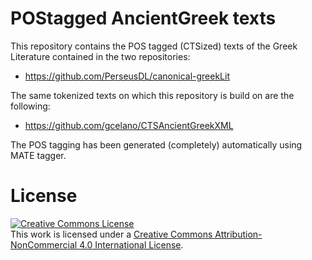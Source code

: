 # POStagged AncientGreek texts

This repository contains the POS tagged (CTSized) texts of the Greek Literature contained in the two repositories:

* https://github.com/PerseusDL/canonical-greekLit

The same tokenized texts on which this repository is build on are the following:

* https://github.com/gcelano/CTSAncientGreekXML

The POS tagging has been generated (completely) automatically using MATE tagger. 

# License
<a rel="license" href="http://creativecommons.org/licenses/by-nc/4.0/"><img alt="Creative Commons License" style="border-width:0" src="https://i.creativecommons.org/l/by-nc/4.0/88x31.png" /></a><br />This work is licensed under a <a rel="license" href="http://creativecommons.org/licenses/by-nc/4.0/">Creative Commons Attribution-NonCommercial 4.0 International License</a>.
